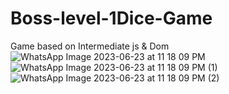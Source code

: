 # Boss-level-1Dice-Game
Game based on Intermediate js &amp; Dom
![WhatsApp Image 2023-06-23 at 11 18 09 PM](https://github.com/krunalbhongade/Boss-level-1Dice-Game/assets/126875304/aab811c6-1836-430f-a0fa-af8d861a3ce1)
![WhatsApp Image 2023-06-23 at 11 18 09 PM (1)](https://github.com/krunalbhongade/Boss-level-1Dice-Game/assets/126875304/ef365b29-5611-4348-a7f4-2e2e0a503ad2)
![WhatsApp Image 2023-06-23 at 11 18 09 PM (2)](https://github.com/krunalbhongade/Boss-level-1Dice-Game/assets/126875304/f8a183c7-a83d-4487-b47d-c4b075917551)
